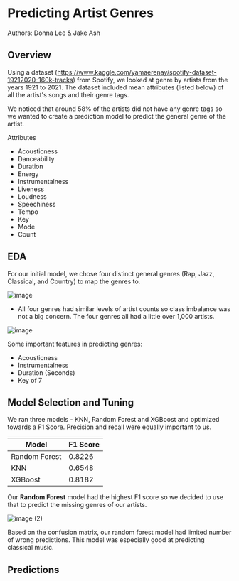 # Predicting Artist Genres

Authors: Donna Lee & Jake Ash

## Overview 

Using a dataset (https://www.kaggle.com/yamaerenay/spotify-dataset-19212020-160k-tracks) from Spotify, we looked at genre by artists from the years 1921 to 2021. The dataset included mean attributes (listed below) of all the artist's songs and their genre tags. 

We noticed that around 58% of the artists did not have any genre tags so we wanted to create a prediction model to predict the general genre of the artist. 

Attributes
* Acousticness
* Danceability
* Duration 
* Energy
* Instrumentalness
* Liveness
* Loudness
* Speechiness
* Tempo
* Key
* Mode
* Count

## EDA

For our initial model, we chose four distinct general genres (Rap, Jazz, Classical, and Country) to map the genres to. 

![image](https://user-images.githubusercontent.com/76017120/113424460-32b87f80-939e-11eb-9127-c2601a1441ed.png)

* All four genres had similar levels of artist counts so class imbalance was not a big concern. The four genres all had a little over 1,000 artists. 

![image](https://user-images.githubusercontent.com/76017120/113427946-eec87900-93a3-11eb-8034-b159700d56aa.png)

Some important features in predicting genres: 
* Acousticness
* Instrumentalness
* Duration (Seconds)
* Key of 7


## Model Selection and Tuning

We ran three models - KNN, Random Forest and XGBoost and optimized towards a F1 Score. Precision and recall were equally important to us. 


| Model         | F1 Score    |
| -----------   | ----------- |
| Random Forest |   0.8226    |
|  KNN          |   0.6548    |
|  XGBoost      |   0.8182    |

Our **Random Forest** model had the highest F1 score so we decided to use that to predict the missing genres of our artists.

![image (2)](https://user-images.githubusercontent.com/76017120/113428234-6eeede80-93a4-11eb-8ba5-844b29d0e14e.png)

Based on the confusion matrix, our random forest model had limited number of wrong predictions. This model was especially good at predicting classical music.


## Predictions 







